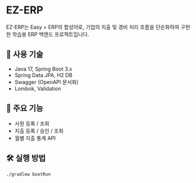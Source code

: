 # EZ-ERP

EZ-ERP는 Easy + ERP의 합성어로, 기업의 지출 및 경비 처리 흐름을 단순화하여 구현한 학습용 ERP 백엔드 프로젝트입니다.

## 🔧 사용 기술
- Java 17, Spring Boot 3.x
- Spring Data JPA, H2 DB
- Swagger (OpenAPI 문서화)
- Lombok, Validation

## 🧩 주요 기능
- 사원 등록 / 조회
- 지출 등록 / 승인 / 조회
- 월별 지출 통계 API

## 🛠 실행 방법
```bash
./gradlew bootRun